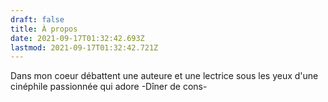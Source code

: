 ```yaml
---
draft: false
title: À propos
date: 2021-09-17T01:32:42.693Z
lastmod: 2021-09-17T01:32:42.721Z
---
```

Dans mon coeur débattent une auteure et une lectrice sous les yeux d'une cinéphile passionnée qui adore -Dîner de cons-